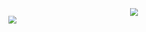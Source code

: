 <div align="center"><img src="https://github.com/user-attachments/assets/4769d902-01f2-47ec-a652-9918689e4379" /></div>

<img src="https://img.shields.io/badge/Notion-#000000?style=for-the-badge&logo=Notion&logoColor=white">
